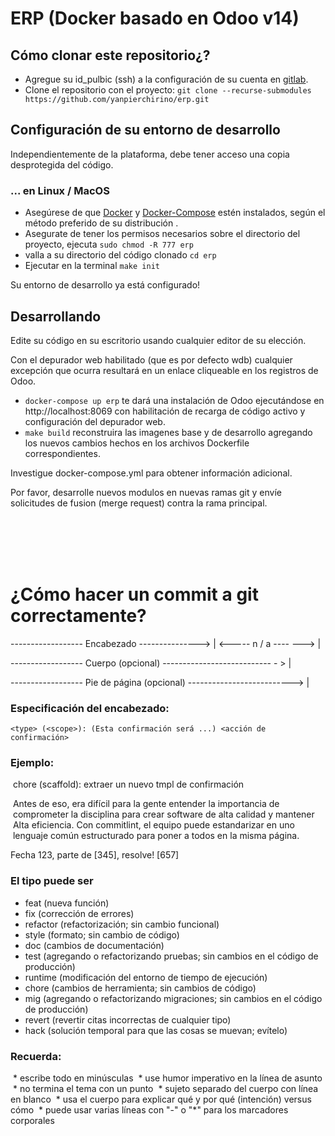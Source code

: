 # ERP (Docker basado en Odoo v14)

## Cómo clonar este repositorio¿?
  * Agregue su id_pulbic (ssh) a la configuración de su cuenta en [gitlab](https://docs.gitlab.com/ee/ssh/).
  * Clone el repositorio con el proyecto: `git clone --recurse-submodules https://github.com/yanpierchirino/erp.git`

## Configuración de su entorno de desarrollo
Independientemente de la plataforma, debe tener acceso una copia desprotegida del código.

### ... en Linux / MacOS
  * Asegúrese de que [Docker](https://docs.docker.com/install/) y [Docker-Compose](https://docs.docker.com/compose/install/) estén instalados, según el método preferido de su distribución .
  * Asegurate de tener los permisos necesarios sobre el directorio del proyecto, ejecuta `sudo chmod -R 777 erp`
  * valla a su directorio del código clonado `cd erp`
  * Ejecutar en la terminal `make init`

Su entorno de desarrollo ya está configurado!

## Desarrollando
Edite su código en su escritorio usando cualquier editor de su elección.

Con el depurador web habilitado (que es por defecto wdb) cualquier excepción que ocurra
resultará en un enlace cliqueable en los registros de Odoo.

  * `docker-compose up erp` te dará una instalación de Odoo ejecutándose en http://localhost:8069 con habilitación de recarga de código activo y configuración del depurador web.
  * `make build` reconstruira las imagenes base y de desarrollo agregando los nuevos cambios hechos en los archivos Dockerfile correspondientes.

Investigue docker-compose.yml para obtener información adicional.

Por favor, desarrolle nuevos modulos en nuevas ramas git y envíe solicitudes de fusion (merge request) contra la rama principal.

<br/>
<br/>
<br/>
<br/>

# ¿Cómo hacer un commit a git correctamente?

------------------ Encabezado ---------------> | <----- n / a ---- ---> |

------------------ Cuerpo (opcional) --------------------------- - > |

------------------ Pie de página (opcional) --------------------------> |


### Especificación del encabezado:

`<type> (<scope>): (Esta confirmación será ...) <acción de confirmación>`


### Ejemplo:

 chore (scaffold): extraer un nuevo tmpl de confirmación

 Antes de eso, era difícil para la gente entender la importancia de
 comprometer la disciplina para crear software de alta calidad y mantener
 Alta eficiencia. Con commitlint, el equipo puede estandarizar en uno
 lenguaje común estructurado para poner a todos en la misma página.

 Fecha 123, parte de [345], resolve! [657]


### El tipo puede ser
* feat (nueva función)
* fix (corrección de errores)
* refactor (refactorización; sin cambio funcional)
* style (formato; sin cambio de código)
* doc (cambios de documentación)
* test (agregando o refactorizando pruebas; sin cambios en el código de producción)
* runtime (modificación del entorno de tiempo de ejecución)
* chore (cambios de herramienta; sin cambios de código)
* mig (agregando o refactorizando migraciones; sin cambios en el código de producción)
* revert (revertir citas incorrectas de cualquier tipo)
* hack (solución temporal para que las cosas se muevan; evítelo)


### Recuerda:
 * escribe todo en minúsculas
 * use humor imperativo en la línea de asunto
 * no termina el tema con un punto
 * sujeto separado del cuerpo con línea en blanco
 * usa el cuerpo para explicar qué y por qué (intención) versus cómo
 * puede usar varias líneas con "-" o "*" para los marcadores corporales
